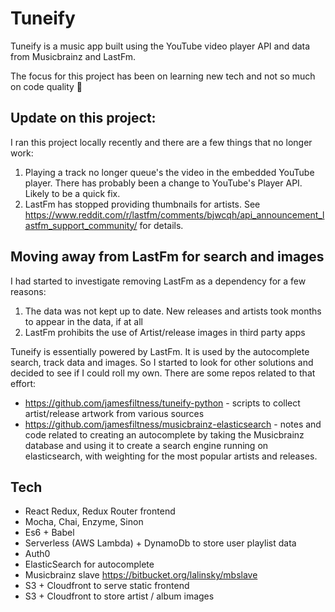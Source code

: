 # Tuneify

Tuneify is a music app built using the YouTube video player API and data from Musicbrainz and LastFm.

The focus for this project has been on learning new tech and not so much on code quality 🙈

## Update on this project: 
I ran this project locally recently and there are a few things that no longer work:

1. Playing a track no longer queue's the video in the embedded YouTube player. There has probably been a change to YouTube's Player API. Likely to be a quick fix.
2. LastFm has stopped providing thumbnails for artists. See https://www.reddit.com/r/lastfm/comments/bjwcqh/api_announcement_lastfm_support_community/ for details.

## Moving away from LastFm for search and images
I had started to investigate removing LastFm as a dependency for a few reasons:
1. The data was not kept up to date. New releases and artists took months to appear in the data, if at all
2. LastFm prohibits the use of Artist/release images in third party apps

Tuneify is essentially powered by LastFm. It is used by the autocomplete search, track data and images. So I started to look for other solutions and decided to see if I could roll my own. There are some repos related to that effort: 

* https://github.com/jamesfiltness/tuneify-python - scripts to collect artist/release artwork from various sources
* https://github.com/jamesfiltness/musicbrainz-elasticsearch - notes and code related to creating an autocomplete by taking the Musicbrainz database and using it to create a search engine running on elasticsearch, with weighting for the most popular artists and releases.

## Tech
* React Redux, Redux Router frontend
* Mocha, Chai, Enzyme, Sinon
* Es6 + Babel
* Serverless (AWS Lambda) + DynamoDb to store user playlist data
* Auth0
* ElasticSearch for autocomplete
* Musicbrainz slave https://bitbucket.org/lalinsky/mbslave
* S3 + Cloudfront to serve static frontend 
* S3 + Cloudfront to store artist / album images





